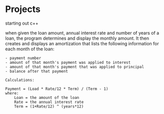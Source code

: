 # Projects
starting out c++

when given the loan amount, annual interest rate and number of years of a loan, the program determines 
and display the monthly amount. It then creates and displays an amortization that lists the following information
for each month of the loan:

    - payment number
    - amount of that month's payment was applied to interest
    - amount of that month's payment that was applied to principal
    - balance after that payment

    Calculations:

    Payment = (Load * Rate/12 * Term) / (Term - 1)
    where:
        Loan = the amount of the loan
        Rate = the annual interest rate
        Term = (1+Rate/12) ^ (years*12)
